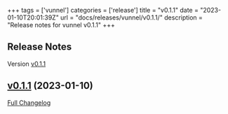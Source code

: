 +++
tags = ['vunnel']
categories = ['release']
title = "v0.1.1"
date = "2023-01-10T20:01:39Z"
url = "docs/releases/vunnel/v0.1.1/"
description = "Release notes for vunnel v0.1.1"
+++

## Release Notes

Version [v0.1.1](https://github.com/anchore/vunnel/releases/tag/v0.1.1)

## [v0.1.1](https://github.com/anchore/vunnel/tree/v0.1.1) (2023-01-10)

[Full Changelog](https://github.com/anchore/vunnel/compare/v0.1.0...v0.1.1)
